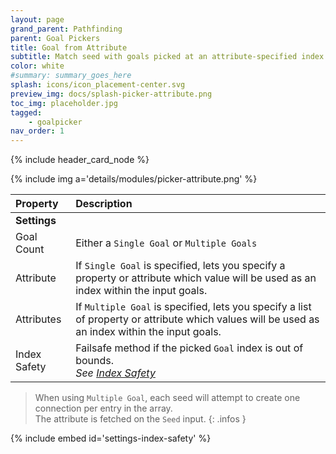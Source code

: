 ```yaml
---
layout: page
grand_parent: Pathfinding
parent: Goal Pickers
title: Goal from Attribute
subtitle: Match seed with goals picked at an attribute-specified index.
color: white
#summary: summary_goes_here
splash: icons/icon_placement-center.svg
preview_img: docs/splash-picker-attribute.png
toc_img: placeholder.jpg
tagged: 
    - goalpicker
nav_order: 1
---
```


{% include header_card_node %}

{% include img a='details/modules/picker-attribute.png' %} 

| Property       | Description          |
|:-------------|:------------------|
|**Settings**||
| Goal Count           | Either a `Single Goal` or `Multiple Goals` |
| Attribute           | If `Single Goal` is specified, lets you specify a property or attribute which value will be used as an index within the input goals. |
| Attributes           | If `Multiple Goal` is specified, lets you specify a list of property or attribute which values will be used as an index within the input goals. |
| Index Safety           | Failsafe method if the picked `Goal` index is out of bounds.<br>*See [Index Safety](#index-safety)* |

>When using `Multiple Goal`, each seed will attempt to create one connection per entry in the array.  
>The attribute is fetched on the `Seed` input.
{: .infos } 

{% include embed id='settings-index-safety' %}

